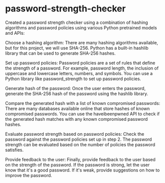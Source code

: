# password-strength-checker
Created a password strength checker using a combination of hashing algorithms and password policies using various Python pretrained models and APIs:

Choose a hashing algorithm: There are many hashing algorithms available, but for this project, we will use SHA-256. Python has a built-in hashlib library that can be used to generate SHA-256 hashes.

Set up password policies: Password policies are a set of rules that define the strength of a password. For example, password length, the inclusion of uppercase and lowercase letters, numbers, and symbols. You can use a Python library like password_strength to set up password policies.

Generate hash of the password: Once the user enters the password, generate the SHA-256 hash of the password using the hashlib library.

Compare the generated hash with a list of known compromised passwords: There are many databases available online that store hashes of known compromised passwords. You can use the haveibeenpwned API to check if the generated hash matches with any known compromised password hashes.

Evaluate password strength based on password policies: Check the password against the password policies set up in step 2. The password strength can be evaluated based on the number of policies the password satisfies.

Provide feedback to the user: Finally, provide feedback to the user based on the strength of the password. If the password is strong, let the user know that it's a good password. If it's weak, provide suggestions on how to improve the password.
